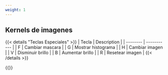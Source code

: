 ```yaml
---
weight: 1
---
```


## Kernels de imagenes

{{< details "Teclas Especiales" >}}
| Tecla | Description |
| -------- | ----------- |
| F | Cambiar mascara |
| G | Mostrar histograma |
| H | Cambiar imagen |
| V | Disminuir brillo |
| B | Aumentar brillo |
| R | Resetear imagen |
{{< /details >}}

{{<p5-iframe ver="1.4.2" sketch="/showcase/content/docs/sketches/convolutions.js" >}}
